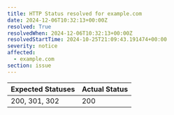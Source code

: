 ```yaml
---
title: HTTP Status resolved for example.com
date: 2024-12-06T10:32:13+00:00Z
resolved: True
resolvedWhen: 2024-12-06T10:32:13+00:00Z
resolvedStartTime: 2024-10-25T21:09:43.191474+00:00
severity: notice
affected:
  - example.com
section: issue
---
```


| Expected Statuses | Actual Status  |
|-------------------|----------------|
| 200, 301, 302 | 200 |
